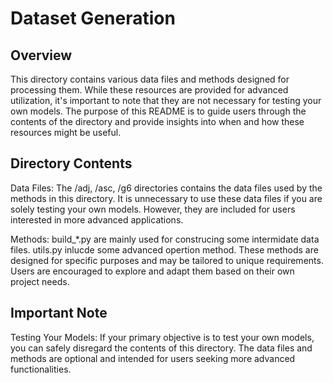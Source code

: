 # Dataset Generation

## Overview

This directory contains various data files and methods designed for processing them. While these resources are provided for advanced utilization, it's important to note that they are not necessary for testing your own models. The purpose of this README is to guide users through the contents of the directory and provide insights into when and how these resources might be useful.

## Directory Contents

Data Files:
The /adj, /asc, /g6 directories contains the data files used by the methods in this directory.
It is unnecessary to use these data files if you are solely testing your own models. However, they are included for users interested in more advanced applications.

Methods:
build_*.py are mainly used for construcing some intermidate data files. utils.py inlucde some advanced opertion method.
These methods are designed for specific purposes and may be tailored to unique requirements. Users are encouraged to explore and adapt them based on their own project needs.

## Important Note

Testing Your Models:
If your primary objective is to test your own models, you can safely disregard the contents of this directory. The data files and methods are optional and intended for users seeking more advanced functionalities.